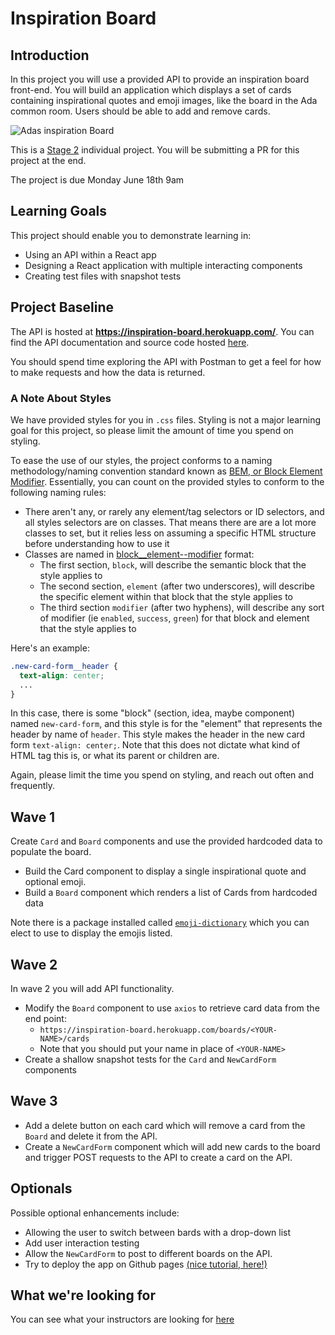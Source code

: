 # Inspiration Board

## Introduction

In this project you will use a provided API to provide an inspiration board front-end.  You will build an application which displays a set of cards containing inspirational quotes and emoji images, like the board in the Ada common room.  Users should be able to add and remove cards.

![Adas inspiration Board](./images/board.jpg)

This is a [Stage 2](https://github.com/Ada-Developers-Academy/pedagogy/blob/master/rule-of-three.md#stage-2) individual project. You will be submitting a PR for this project at the end.

The project is due Monday June 18th 9am

## Learning Goals
This project should enable you to demonstrate learning in:
- Using an API within a React app
- Designing a React application with multiple interacting components
- Creating test files with snapshot tests

## Project Baseline

The API is hosted at **https://inspiration-board.herokuapp.com/**.  You can find the API documentation and source code hosted [here](https://github.com/AdaGold/inspiration-board-api).

You should spend time exploring the API with Postman to get a feel for how to make requests and how the data is returned.

### A Note About Styles

We have provided styles for you in `.css` files. Styling is not a major learning goal for this project, so please limit the amount of time you spend on styling.

To ease the use of our styles, the project conforms to a naming methodology/naming convention standard known as [BEM, or Block Element Modifier](http://getbem.com/). Essentially, you can count on the provided styles to conform to the following naming rules:
- There aren't any, or rarely any element/tag selectors or ID selectors, and all styles selectors are on classes. That means there are are a lot more classes to set, but it relies less on assuming a specific HTML structure before understanding how to use it
- Classes are named in [block__element--modifier](http://getbem.com/naming/) format:
  - The first section, `block`, will describe the semantic block that the style applies to
  - The second section, `element` (after two underscores), will describe the specific element within that block that the style applies to
  - The third section `modifier` (after two hyphens), will describe any sort of modifier (ie `enabled`, `success`, `green`) for that block and element that the style applies to

Here's an example:
```css
.new-card-form__header {
  text-align: center;
  ...
}
```

In this case, there is some "block" (section, idea, maybe component) named `new-card-form`, and this style is for the "element" that represents the header by name of `header`. This style makes the header in the new card form `text-align: center;`. Note that this does not dictate what kind of HTML tag this is, or what its parent or children are.

Again, please limit the time you spend on styling, and reach out often and frequently.

## Wave 1

Create `Card` and `Board` components and use the provided hardcoded data to populate the board.

- Build the Card component to display a single inspirational quote and optional emoji.
- Build a `Board` component which renders a list of Cards from hardcoded data

Note there is a package installed called [`emoji-dictionary`](https://github.com/IonicaBizau/emoji-dictionary) which you can elect to use to display the emojis listed.

## Wave 2

In wave 2 you will add API functionality.
- Modify the `Board` component to use `axios` to retrieve card data from the end point:
  - `https://inspiration-board.herokuapp.com/boards/<YOUR-NAME>/cards`
  - Note that you should put your name in place of `<YOUR-NAME>`
- Create a shallow snapshot tests for the `Card` and `NewCardForm` components

## Wave 3
- Add a delete button on each card which will remove a card from the `Board` and delete it from the API.
- Create a `NewCardForm` component which will add new cards to the board and trigger POST requests to the API to create a card on the API.

## Optionals
Possible optional enhancements include:
- Allowing the user to switch between bards with a drop-down list
- Add user interaction testing
- Allow the `NewCardForm` to post to different boards on the API.
- Try to deploy the app on Github pages [(nice tutorial, here!)](https://codeburst.io/deploy-react-to-github-pages-to-create-an-amazing-website-42d8b09cd4d)

## What we're looking for
You can see what your instructors are looking for [here](./feedback.md)
